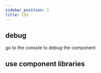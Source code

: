 ```yaml
---
sidebar_position: 1
title: CSS
---
```


## debug
 go to the console to debug the component 

## use component libraries 

